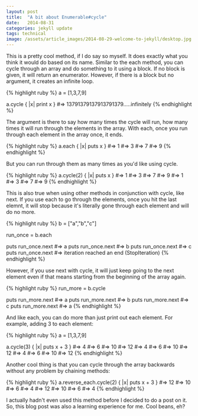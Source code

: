 ```yaml
---
layout: post
title:  "A bit about Enumerable#cycle"
date:   2014-08-31
categories: jekyll update
tags: technical
image: /assets/article_images/2014-08-29-welcome-to-jekyll/desktop.jpg
---
```


This is a pretty cool method, if I do say so myself.  It does exactly what you think it would do based on its name.  Similar to the each method, you can cycle through an array and do something to it using a block.  If no block is given, it will return an enumerator.  However, if there is a block but no argument, it creates an infinite loop.

{% highlight ruby %}
  a = [1,3,7,9]

  a.cycle { |x| print x }
  #=> 13791379137913791379.....infinitely
{% endhighlight %}

The argument is there to say how many times the cycle will run, how many times it will run through the elements in the array.  With each, once you run through each element in the array once, it ends.

{% highlight ruby %}
  a.each { |x| puts x }
  #=> 1
  #=> 3
  #=> 7
  #=> 9
{% endhighlight %}

But you can run through them as many times as you'd like using cycle.

{% highlight ruby %}
  a.cycle(2) { |x| puts x }
  #=> 1
  #=> 3
  #=> 7
  #=> 9
  #=> 1
  #=> 3
  #=> 7
  #=> 9
{% endhighlight %}

This is also true when using other methods in conjunction with cycle, like next.  If you use each to go through the elements, once you hit the last elemnt, it will stop because it's literally gone through each element and will do no more.

{% highlight ruby %}
  b = ["a","b","c"]

  run_once = b.each

  puts run_once.next
  #=> a
  puts run_once.next
  #=> b
  puts run_once.next
  #=> c
  puts run_once.next
  #=> iteration reached an end (StopIteration)
{% endhighlight %}

However, if you use next with cycle, it will just  keep going to the next element even if that means starting from the beginning of the array again.

{% highlight ruby %}
  run_more = b.cycle

  puts run_more.next
  #=> a
  puts run_more.next
  #=> b
  puts run_more.next
  #=> c
  puts run_more.next
  #=> a
{% endhighlight %}

And like each, you can do more than just print out each element.  For example, adding 3 to each element:

{% highlight ruby %}
  a = [1,3,7,9]

  a.cycle(3) { |x| puts x + 3 }
  #=> 4
  #=> 6
  #=> 10
  #=> 12
  #=> 4
  #=> 6
  #=> 10
  #=> 12
  #=> 4
  #=> 6
  #=> 10
  #=> 12
{% endhighlight %}

Another cool thing is that you can cycle through the array backwards without any problem by chaining methods:

{% highlight ruby %}
  a.reverse_each.cycle(2) { |x| puts x + 3 }
  #=> 12
  #=> 10
  #=> 6
  #=> 4
  #=> 12
  #=> 10
  #=> 6
  #=> 4
{% endhighlight %}

I actually hadn't even used this method before I decided to do a post on it.  So, this blog post was also a learning experience for me.  Cool beans, eh?